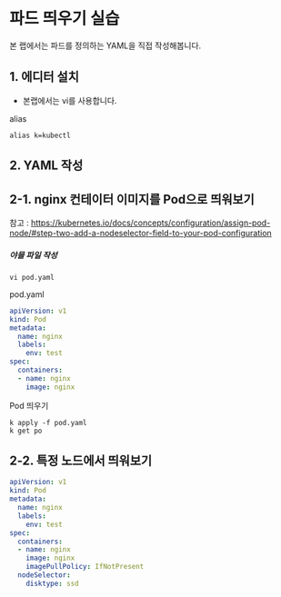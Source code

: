 # 파드 띄우기 실습

본 랩에서는 파드를 정의하는 YAML을 직접 작성해봅니다.

## 1. 에디터 설치

- 본랩에서는 vi를 사용합니다.

alias
```shell
alias k=kubectl
```

## 2. YAML 작성

## 2-1. nginx 컨테이터 이미지를 Pod으로 띄워보기

참고 : https://kubernetes.io/docs/concepts/configuration/assign-pod-node/#step-two-add-a-nodeselector-field-to-your-pod-configuration

##### 야믈 파일 작성

```shell
vi pod.yaml
```

pod.yaml
```yaml
apiVersion: v1
kind: Pod
metadata:
  name: nginx
  labels:
    env: test
spec:
  containers:
  - name: nginx
    image: nginx
```

Pod 띄우기
```shell
k apply -f pod.yaml
k get po
```



## 2-2. 특정 노드에서 띄워보기

```yaml
apiVersion: v1
kind: Pod
metadata:
  name: nginx
  labels:
    env: test
spec:
  containers:
  - name: nginx
    image: nginx
    imagePullPolicy: IfNotPresent
  nodeSelector:
    disktype: ssd
```
